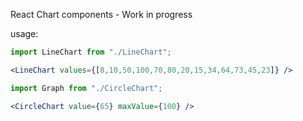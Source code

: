 React Chart components - Work in progress

usage:

```jsx
import LineChart from "./LineChart";

<LineChart values={[8,10,50,100,70,80,20,15,34,64,73,45,23]} />

```

```jsx
import Graph from "./CircleChart";

<CircleChart value={65} maxValue={100} />
```